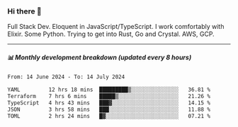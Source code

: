 ### Hi there 👋

Full Stack Dev. Eloquent in JavaScript/TypeScript. I work comfortably with Elixir. Some Python. Trying to get into Rust, Go and Crystal. AWS, GCP.

***

##### 📊 Monthly development breakdown (updated every 8 hours)

<!--START_SECTION:waka-->

```txt
From: 14 June 2024 - To: 14 July 2024

YAML         12 hrs 18 mins  █████████▒░░░░░░░░░░░░░░░   36.81 %
Terraform    7 hrs 6 mins    █████▒░░░░░░░░░░░░░░░░░░░   21.26 %
TypeScript   4 hrs 43 mins   ███▓░░░░░░░░░░░░░░░░░░░░░   14.15 %
JSON         3 hrs 58 mins   ███░░░░░░░░░░░░░░░░░░░░░░   11.88 %
TOML         2 hrs 24 mins   █▓░░░░░░░░░░░░░░░░░░░░░░░   07.21 %
```

<!--END_SECTION:waka-->
